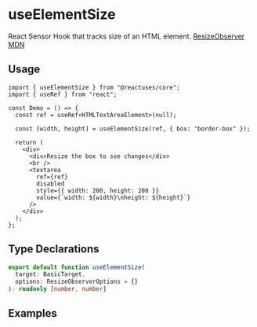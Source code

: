 # useElementSize

React Sensor Hook that tracks size of an HTML element. [ResizeObserver MDN](https://developer.mozilla.org/en-US/docs/Web/API/ResizeObserver)

## Usage

```tsx
import { useElementSize } from "@reactuses/core";
import { useRef } from "react";

const Demo = () => {
  const ref = useRef<HTMLTextAreaElement>(null);

  const [width, height] = useElementSize(ref, { box: "border-box" });

  return (
    <div>
      <div>Resize the box to see changes</div>
      <br />
      <textarea
        ref={ref}
        disabled
        style={{ width: 200, height: 200 }}
        value={`width: ${width}\nheight: ${height}`}
      />
    </div>
  );
};
```

## Type Declarations

```ts
export default function useElementSize(
  target: BasicTarget,
  options: ResizeObserverOptions = {}
): readonly [number, number] 
```

## Examples
